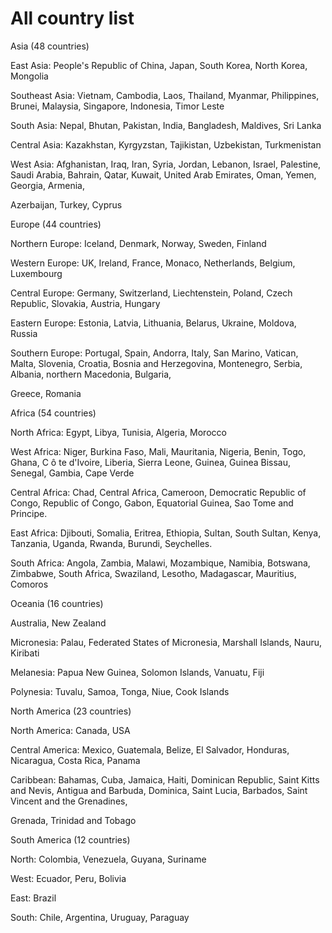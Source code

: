 # All country list
Asia (48 countries)

East Asia: People's Republic of China, Japan, South Korea, North Korea, Mongolia

Southeast Asia: Vietnam, Cambodia, Laos, Thailand, Myanmar, Philippines, Brunei, Malaysia, Singapore, Indonesia, Timor Leste

South Asia: Nepal, Bhutan, Pakistan, India, Bangladesh, Maldives, Sri Lanka

Central Asia: Kazakhstan, Kyrgyzstan, Tajikistan, Uzbekistan, Turkmenistan

West Asia: Afghanistan, Iraq, Iran, Syria, Jordan, Lebanon, Israel, Palestine, Saudi Arabia, Bahrain, Qatar, Kuwait, United Arab Emirates, Oman, Yemen, Georgia, Armenia,

Azerbaijan, Turkey, Cyprus

Europe (44 countries)

Northern Europe: Iceland, Denmark, Norway, Sweden, Finland

Western Europe: UK, Ireland, France, Monaco, Netherlands, Belgium, Luxembourg

Central Europe: Germany, Switzerland, Liechtenstein, Poland, Czech Republic, Slovakia, Austria, Hungary

Eastern Europe: Estonia, Latvia, Lithuania, Belarus, Ukraine, Moldova, Russia

Southern Europe: Portugal, Spain, Andorra, Italy, San Marino, Vatican, Malta, Slovenia, Croatia, Bosnia and Herzegovina, Montenegro, Serbia, Albania, northern Macedonia, Bulgaria, 

Greece, Romania

Africa (54 countries)

North Africa: Egypt, Libya, Tunisia, Algeria, Morocco

West Africa: Niger, Burkina Faso, Mali, Mauritania, Nigeria, Benin, Togo, Ghana, C ô te d'Ivoire, Liberia, Sierra Leone, Guinea, Guinea Bissau, Senegal, Gambia, Cape Verde

Central Africa: Chad, Central Africa, Cameroon, Democratic Republic of Congo, Republic of Congo, Gabon, Equatorial Guinea, Sao Tome and Principe.

East Africa: Djibouti, Somalia, Eritrea, Ethiopia, Sultan, South Sultan, Kenya, Tanzania, Uganda, Rwanda, Burundi, Seychelles.

South Africa: Angola, Zambia, Malawi, Mozambique, Namibia, Botswana, Zimbabwe, South Africa, Swaziland, Lesotho, Madagascar, Mauritius, Comoros

Oceania (16 countries)

Australia, New Zealand

Micronesia: Palau, Federated States of Micronesia, Marshall Islands, Nauru, Kiribati

Melanesia: Papua New Guinea, Solomon Islands, Vanuatu, Fiji

Polynesia: Tuvalu, Samoa, Tonga, Niue, Cook Islands

North America (23 countries)

North America: Canada, USA

Central America: Mexico, Guatemala, Belize, El Salvador, Honduras, Nicaragua, Costa Rica, Panama

Caribbean: Bahamas, Cuba, Jamaica, Haiti, Dominican Republic, Saint Kitts and Nevis, Antigua and Barbuda, Dominica, Saint Lucia, Barbados, Saint Vincent and the Grenadines, 

Grenada, Trinidad and Tobago

South America (12 countries)

North: Colombia, Venezuela, Guyana, Suriname

West: Ecuador, Peru, Bolivia

East: Brazil

South: Chile, Argentina, Uruguay, Paraguay
